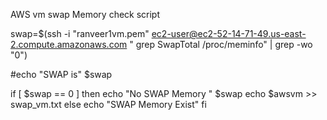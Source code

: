 AWS vm swap Memory check script



swap=$(ssh -i "ranveer1vm.pem" ec2-user@ec2-52-14-71-49.us-east-2.compute.amazonaws.com  " grep SwapTotal /proc/meminfo" | grep -wo "0")

#echo "SWAP is"  $swap

if [ $swap == 0 ]
then
echo "No SWAP Memory " $swap
echo $awsvm >> swap_vm.txt
else
echo "SWAP Memory Exist"
fi
